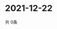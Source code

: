 # 2021-12-22
  共 0条

  <!-- BEGIN -->
  <!-- 最后更新时间Wed Dec 22 2021 15:04:16 GMT+0000 (Coordinated Universal Time) -->
  
  <!-- END -->
  
  
